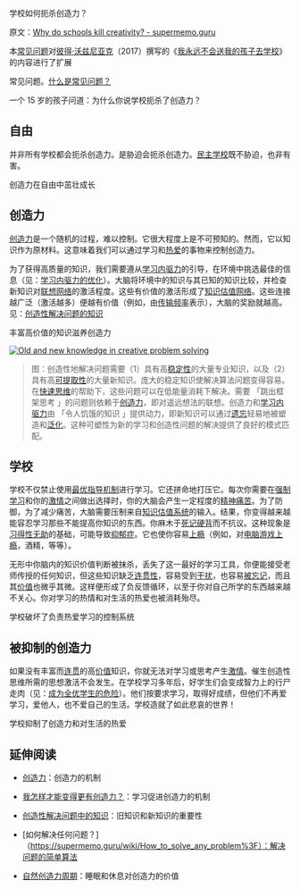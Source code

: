学校如何扼杀创造力？

原文：[Why do schools kill creativity? - supermemo.guru](https://supermemo.guru/wiki/Why_do_schools_kill_creativity%3F)

本[常见问题](https://supermemo.guru/wiki/FAQs)对[彼得·沃兹尼亚克](https://supermemo.guru/wiki/Piotr_Wozniak)（2017）撰写的《[我永远不会送我的孩子去学校](https://supermemo.guru/wiki/Problem_of_Schooling)》的内容进行了扩展

常见问题。[什么是常见问题？](https://supermemo.guru/wiki/What_are_FAQs%3F)

一个 15 岁的孩子问道：为什么你说学校扼杀了创造力？

## 自由

并非所有学校都会扼杀创造力。是胁迫会扼杀创造力。[民主学校](https://supermemo.guru/wiki/Democratic_schools)既不胁迫，也非有害。

创造力在自由中茁壮成长

## 创造力

[创造力](https://supermemo.guru/wiki/Creativity)是一个随机的过程，难以控制。它很大程度上是不可预知的。然而，它以知识作为原材料。这意味着我们可以通过学习和[热爱](https://supermemo.guru/wiki/Passion)的事物来控制创造力。

为了获得高质量的知识，我们需要遵从[学习内驱力](https://supermemo.guru/wiki/Learn_drive)的引导，在环境中挑选最佳的信息（见：[学习内驱力的优化](https://supermemo.guru/wiki/Optimality_of_the_learn_drive)）。大脑将环境中的知识与其已知的知识比较，并检查新知识对[联想网络](https://supermemo.guru/wiki/Concept_network)的激活程度。这些有价值的激活形成了[知识估值网络](https://supermemo.guru/wiki/Knowledge_valuation_network)。这些连接越广泛（激活越多）便越有价值（例如，由[传输频率](https://supermemo.guru/wiki/Valuation)表示），大脑的奖励就越高。见：[创造性解决问题的知识](https://supermemo.guru/wiki/Knowledge_in_creative_problem_solving)

丰富高价值的知识滋养创造力

[![Old and new knowledge in creative problem solving](https://supermemo.guru/images/thumb/0/0c/Knowledge_in_creative_problem_solving.png/450px-Knowledge_in_creative_problem_solving.png)](https://supermemo.guru/wiki/File:Knowledge_in_creative_problem_solving.png)

> 图：创造性地解决问题需要（1）具有高[稳定性](https://supermemo.guru/wiki/Stability)的大量专业知识，以及（2）具有高[可提取性](https://supermemo.guru/wiki/Retrievability)的大量新知识。庞大的稳定知识使解决算法问题变得容易。在[快速思维](https://supermemo.guru/wiki/Fast_thinking)的帮助下，这些问题可以在低能量消耗下解决。需要 「跳出框架思考 」的问题则依赖于[创造力](https://supermemo.guru/wiki/Creativity)，即对遥远想法的联想。创造力和[学习内驱力](https://supermemo.guru/wiki/Learn_drive)由 「令人饥饿的知识 」提供动力，即新知识可以通过[遗忘](https://supermemo.guru/wiki/Forgetting)轻易地被塑造和[泛化](https://supermemo.guru/wiki/Generalization)。这种可塑性为新的学习和创造性问题的解决提供了良好的模式匹配。

## 学校

学校不仅禁止使用[最优指导机制](https://supermemo.guru/wiki/Learn_drive)进行学习。它还拼命地打压它。每次你需要在[强制学习](https://supermemo.guru/wiki/Coercive_learning)和你的[激情](https://supermemo.guru/wiki/Passion)之间做出选择时，你的大脑会产生一定程度的[精神痛苦](https://supermemo.guru/wiki/Decoding_failure_penalty)。为了防御，为了减少痛苦，大脑需要压制来自[知识估值系统](https://supermemo.guru/wiki/Knowledge_valuation_system)的输入。结果，你变得越来越能容忍学习那些不能提高你知识的东西。你麻木于[死记硬背](https://supermemo.guru/wiki/Cram)而不抗议。这种现象是[习得性无助](https://supermemo.guru/wiki/Learned_helplessness)的基础，可能导致[抑郁症](https://supermemo.guru/wiki/Depression)。它也使你容易[上瘾](https://supermemo.guru/wiki/Addiction)（例如，对[电脑游戏上瘾](https://supermemo.guru/wiki/Gaming_disorder)，酒精，等等）。

无形中你脑内的知识价值判断被抹杀，丢失了这一最好的学习工具，你便能接受老师传授的任何知识，但这些知识缺乏[连贯性](https://supermemo.guru/wiki/Coherence)，容易受到[干扰](https://supermemo.guru/wiki/Interference)，也容易[被忘记](https://supermemo.guru/wiki/Forgetting)，而且其[价值](https://supermemo.guru/wiki/Valuation)也微乎其微。这样便形成了负反馈循环，以至于你对自己所学的东西越来越不关心。你对学习的热情和对生活的热爱也被消耗殆尽。

学校破坏了负责热爱学习的控制系统

## 被抑制的创造力

如果没有丰富而[连贯](https://supermemo.guru/wiki/Coherent)的高[价值](https://supermemo.guru/wiki/Valuation)知识，你就无法对学习或思考产生[激情](https://supermemo.guru/wiki/Passionate)。催生创造性思维所需的思想激活不会发生。在学校学习多年后，好学生们会变成智力上的行尸走肉（见：[成为全优学生的危险](https://supermemo.guru/wiki/Dangers_of_being_a_Straight_A_student)）。他们按要求学习，取得好成绩，但他们不再爱学习，爱他人，也不爱自己的生活。学校造就了如此悲哀的世界！

学校抑制了创造力和对生活的热爱

## 延伸阅读

- [创造力](https://supermemo.guru/wiki/Creativity)：创造力的机制

- [我怎样才能变得更有创造力？](https://supermemo.guru/wiki/How_can_I_become_more_creative%3F)：学习促进创造力的机制

- [创造性解决问题中的知识](https://supermemo.guru/wiki/Knowledge_in_creative_problem_solving)：旧知识和新知识的重要性

- [如何解决任何问题？]（https://supermemo.guru/wiki/How_to_solve_any_problem%3F）：解决问题的简单算法

- [自然创造力周期](https://supermemo.guru/wiki/Natural_creativity_cycle)：睡眠和休息对创造力的价值